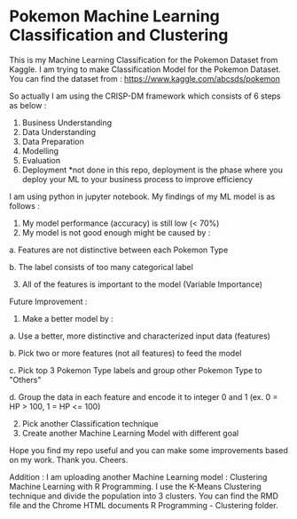 # Pokemon Machine Learning Classification and Clustering
This is my Machine Learning Classification for the Pokemon Dataset from Kaggle. I am trying to make Classification Model for the Pokemon Dataset. You can find the dataset from :
https://www.kaggle.com/abcsds/pokemon

So actually I am using the CRISP-DM framework which consists of 6 steps as below :
1. Business Understanding
2. Data Understanding
3. Data Preparation
4. Modelling
5. Evaluation
6. Deployment *not done in this repo, deployment is the phase where you deploy your ML to your business process to improve efficiency

I am using python in jupyter notebook. My findings of my ML model is as follows :
1. My model performance (accuracy) is still low (< 70%)
2. My model is not good enough might be caused by :

a. Features are not distinctive between each Pokemon Type

b. The label consists of too many categorical label

3. All of the features is important to the model (Variable Importance)

Future Improvement :
1. Make a better model by :

a. Use a better, more distinctive and characterized input data (features)

b. Pick two or more features (not all features) to feed the model

c. Pick top 3 Pokemon Type labels and group other Pokemon Type to "Others"

d. Group the data in each feature and encode it to integer 0 and 1 (ex. 0 = HP > 100, 1 = HP <= 100)

2. Pick another Classification technique
3. Create another Machine Learning Model with different goal


Hope you find my repo useful and you can make some improvements based on my work. Thank you. Cheers.


Addition : I am uploading another Machine Learning model : Clustering Machine Learning with R Programming. I use the K-Means Clustering technique and divide the population into 3 clusters. You can find the RMD file and the Chrome HTML documents R Programming - Clustering folder.

